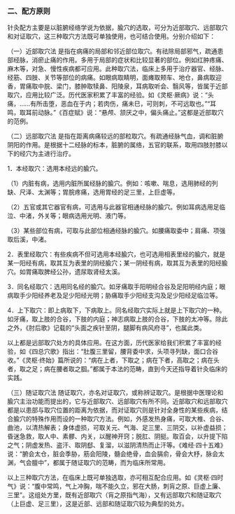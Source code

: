 ### 二、配方原则

针灸配方主要是以脏腑经络学说为依据，腧穴的选取，可分为近部取穴、远部取穴和对证取穴，这三种取穴方法既可单独使用，也可结合使用。分别介绍如下：

（一）近部取穴法  是指在病痛的局部和邻近部位取穴。有祛除局部邪气，疏通患部经脉，消瘀止痛的作用。多用于局部的症状和比较显著的部位。例如红肿疼痛、麻木等，对急、慢性疾病都可应用。此种取穴法，临床上多用于治疗器官、经脉、经筋、四肢、关节等部位的病痛。如眼病取睛明，面瘫取颊车、地仓，鼻病取迎香，胃痛取中脘、梁门，膝肿取犊鼻、阳陵泉，耳病取听会、翳风等，皆属于近部取穴，应用比较广泛。历代医家积累了丰富的经验。如《灵枢·厥病》说：“头痛，……有所击堕，恶血在于内；若肉伤，痛未巳，可则刺，不可远取也。”“耳鸣，取耳前动脉。”《百症赋》说：“悬颅、颔厌之中，偏头痛止。”这都是近部取穴的范例。

（二）远部取穴法  是指在距离病痛较远的部粒取穴。有疏通经脉气血，调和脏腑阴阳的作用。是根据十二经脉的标本，脏腑的属络，五官的联系，取用四肢肘膝以下的经穴为主进行治疗。

1．本经取穴：选用本经远的腧穴。

（1）内脏有病，选用内脏所属经脉的腧穴。例如：咳嗽、喘息，选用肺经的列缺、尺泽、太渊等；胃脘疼痛，选用胃经的足三里，上巨虚等。

（2）五官或其它器官有病，可选用与此器官相通经脉的腧穴。例如耳病选用足临泣、中渚，外关等；眼病选用光明、液门等。

（3）某些部位有病，可取与此部位相通经脉的腧穴。如腰痛取委中；肩痛、项强取后溪，中渚。

2．表里经取穴：有些疾病不但可选用本经腧穴，也可选用相表里经的腧穴，就是某一阳经有病，取其互为表里的阴经腧穴；某一阴经有病，取其互为表里的阳经腧穴。如胃痛取脾经公孙，遗尿取肾经太溪。

3．同名经取穴：选用同名经的腧穴。如牙痛取手阳明经合谷及足阳明经内庭；眼病取手少阳经养老及足少阳经光明；胁痛取手少阳经支沟及足少阳经足临泣等。

4．上下取穴：即上病取下，下病取上。同名经取穴实际上就是上下取穴的一种。如牙痛，取上肢的合谷，下肢的内庭；神志病取上肢的合谷，下肢的太冲等。除此之外，《肘后歌》记载的“头面之疾针至阴，腿脚有病风府寻”，也属此类。

以上都是远部取穴处方的具体应用。在这方面，历代医家给我们积累了丰富的经验，如《四总穴歌》指出：“肚腹三里留，腰背委中求，头项寻列缺，面口合谷收。”《灵枢·终始》篇所说的：“病在上者，下取之；病在下者，高取之；病在头者，取之足；病在腰者取之腘。”都属于本法的范畴，直到今天还指导着针灸临床的实践。

（三）随证取穴法  随证取穴，亦名对证取穴，或称辨证取穴。是根据中医理论和腧穴主治功能而提出的，它与近部取穴、远部取穴有所不同。近部取穴和远部取穴都是以患部与取穴位置的距离为依据，而对证取穴则是针对全身性的某些疾病，结合腧穴的特殊作用而设的一种取穴方法。例如，外感发热身痛，可取大椎、合谷、曲池，以清热解表；身体虚损，可取关元、气海、足三里、三阴交，以补虚益损；昏迷急救，取人中、素髎、内关，以醒神开窍；脱肛、阴挺。取百会，以升提下陷之气；阴虚发热、盗汗、取阴郄、复溜，以滋阴清热而止汗等。《难经·四十五难》说：“腑会太仓，脏会季胁，筋会阳陵，髓会绝骨，血会膈俞，骨会大杼，脉会太渊，气会膻中”，都属于随证取穴的范畴，而为临床所常用。

以上三种取穴方法，在临床上既可单独选取，亦可相互配合应用。如《灵枢·四时气》说：“腹中常鸣，气上冲胸，喘不能久立，邪在大肠，刺肓之原、巨虚上廉、三里”。这组处方里，既有近部取穴（肓之原指气海），又有远部取穴和随证取穴（上巨虚、足三里），这是近部、远部和随证取穴较为典型的处方。
